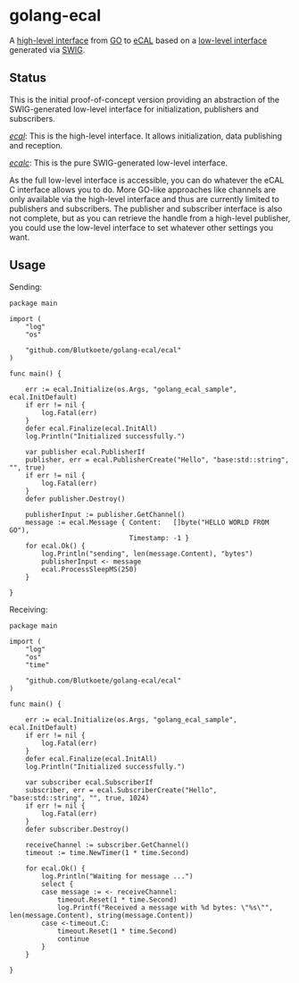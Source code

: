 # golang-ecal
A [high-level interface](https://github.com/Blutkoete/golang-ecal/tree/master/ecal) from [GO](https://golang.org/) to [eCAL](https://github.com/continental/ecal) based on a [low-level interface](https://github.com/Blutkoete/golang-ecal/tree/master/ecalc) generated via [SWIG](http://swig.org/).


## Status
This is the initial proof-of-concept version providing an abstraction of the SWIG-generated low-level interface for initialization, publishers and subscribers.

*[ecal](https://github.com/Blutkoete/golang-ecal/tree/master/ecal)*: This is the high-level interface. It allows initialization, data publishing and reception.

*[ecalc](https://github.com/Blutkoete/golang-ecal/tree/master/ecalc)*: This is the pure SWIG-generated low-level interface.

As the full low-level interface is accessible, you can do whatever the eCAL C interface allows you to do. More GO-like approaches like channels are only available via the high-level interface and thus are currently limited to publishers and subscribers. The publisher and subscriber interface is also not complete, but as you can retrieve the handle from a high-level publisher, you could use the low-level interface to set whatever other settings you want.

## Usage

Sending:

    package main
    
    import (
        "log"
        "os"
    
        "github.com/Blutkoete/golang-ecal/ecal"
    )
    
    func main() {
    
        err := ecal.Initialize(os.Args, "golang_ecal_sample", ecal.InitDefault)
        if err != nil {
            log.Fatal(err)
        }
        defer ecal.Finalize(ecal.InitAll)
        log.Println("Initialized successfully.")
    
        var publisher ecal.PublisherIf
        publisher, err = ecal.PublisherCreate("Hello", "base:std::string", "", true)
        if err != nil {
            log.Fatal(err)
        }
        defer publisher.Destroy()
    
        publisherInput := publisher.GetChannel()
        message := ecal.Message { Content:   []byte("HELLO WORLD FROM GO"),
                                  Timestamp: -1 }
        for ecal.Ok() {
            log.Println("sending", len(message.Content), "bytes")
            publisherInput <- message
            ecal.ProcessSleepMS(250)
        }
        
    }

Receiving:

    package main
    
    import (
        "log"
        "os"
        "time"
    
        "github.com/Blutkoete/golang-ecal/ecal"
    )
    
    func main() {
    
        err := ecal.Initialize(os.Args, "golang_ecal_sample", ecal.InitDefault)
        if err != nil {
            log.Fatal(err)
        }
        defer ecal.Finalize(ecal.InitAll)
        log.Println("Initialized successfully.")
    
        var subscriber ecal.SubscriberIf
        subscriber, err = ecal.SubscriberCreate("Hello", "base:std::string", "", true, 1024)
        if err != nil {
            log.Fatal(err)
        }
        defer subscriber.Destroy()
    
        receiveChannel := subscriber.GetChannel()
        timeout := time.NewTimer(1 * time.Second)
    
        for ecal.Ok() {
            log.Println("Waiting for message ...")
            select {
            case message := <- receiveChannel:
                timeout.Reset(1 * time.Second)
                log.Printf("Received a message with %d bytes: \"%s\"", len(message.Content), string(message.Content))
            case <-timeout.C:
                timeout.Reset(1 * time.Second)
                continue
            }
        }
    
    }
